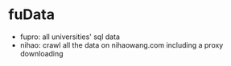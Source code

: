 # fuData

- fupro: all universities' sql data
- nihao: crawl all the data on nihaowang.com including a proxy downloading
